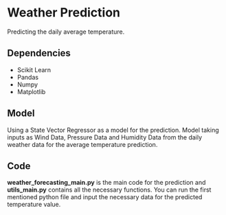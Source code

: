 # Weather Prediction

 Predicting the daily average temperature.
 
 ## Dependencies
 
 - Scikit Learn
 - Pandas
 - Numpy
 - Matplotlib
 
 ## Model
 
 Using a State Vector Regressor as a model for the prediction. Model taking inputs as Wind Data, Pressure Data and Humidity Data 
 from the daily weather data for the average temperature prediction.
 
 ## Code
  **weather_forecasting_main.py** is the main code for the prediction and **utils_main.py** contains all the necessary functions.
  You can run the first mentioned python file and input the necessary data for the predicted temperature value.
  
 
 
